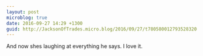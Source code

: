 ```yaml
---
layout: post
microblog: true
date: 2016-09-27 14:29 +1300
guid: http://JacksonOfTrades.micro.blog/2016/09/27/t780580012793528320.html
---
```

And now shes laughing at everything he says. I love it.
